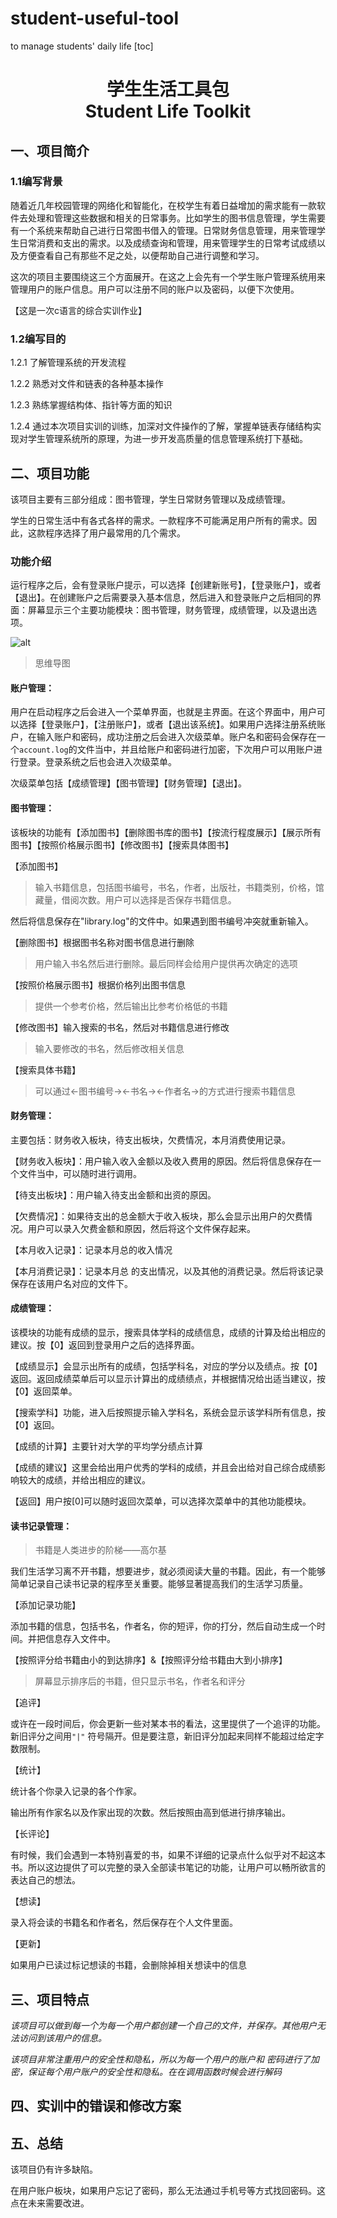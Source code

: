 # student-useful-tool
to manage students' daily life
[toc]

<h1 align="center" >学生生活工具包<br>Student Life Toolkit</h1>

## 一、项目简介

### 1.1编写背景

随着近几年校园管理的网络化和智能化，在校学生有着日益增加的需求能有一款软件去处理和管理这些数据和相关的日常事务。比如学生的图书信息管理，学生需要有一个系统来帮助自己进行日常图书借入的管理。日常财务信息管理，用来管理学生日常消费和支出的需求。以及成绩查询和管理，用来管理学生的日常考试成绩以及方便查看自己有那些不足之处，以便帮助自己进行调整和学习。

这次的项目主要围绕这三个方面展开。在这之上会先有一个学生账户管理系统用来管理用户的账户信息。用户可以注册不同的账户以及密码，以便下次使用。

【这是一次c语言的综合实训作业】

### 1.2编写目的

1.2.1 了解管理系统的开发流程

1.2.2 熟悉对文件和链表的各种基本操作

1.2.3 熟练掌握结构体、指针等方面的知识

1.2.4 通过本次项目实训的训练，加深对文件操作的了解，掌握单链表存储结构实现对学生管理系统所的原理，为进一步开发高质量的信息管理系统打下基础。

## 二、项目功能

该项目主要有三部分组成：图书管理，学生日常财务管理以及成绩管理。

学生的日常生活中有各式各样的需求。一款程序不可能满足用户所有的需求。因此，这款程序选择了用户最常用的几个需求。

### 功能介绍

运行程序之后，会有登录账户提示，可以选择【创建新账号】，【登录账户】，或者【退出】。在创建账户之后需要录入基本信息，然后进入和登录账户之后相同的界面：屏幕显示三个主要功能模块：图书管理，财务管理，成绩管理，以及退出选项。

![alt](启动程序.png)

> 思维导图

#### 账户管理：

用户在启动程序之后会进入一个菜单界面，也就是主界面。在这个界面中，用户可以选择【登录账户】，【注册账户】，或者【退出该系统】。如果用户选择注册系统账户，在输入账户和密码，成功注册之后会进入次级菜单。账户名和密码会保存在一个`account.log`的文件当中，并且给账户和密码进行加密，下次用户可以用账户进行登录。登录系统之后也会进入次级菜单。



次级菜单包括【成绩管理】【图书管理】【财务管理】【退出】。

#### 图书管理：

该板块的功能有【添加图书】【删除图书库的图书】【按流行程度展示】【展示所有图书】【按照价格展示图书】【修改图书】【搜索具体图书】

【添加图书】

> 输入书籍信息，包括图书编号，书名，作者，出版社，书籍类别，价格，馆藏量，借阅次数。用户可以选择是否保存书籍信息。

然后将信息保存在"library.log"的文件中。如果遇到图书编号冲突就重新输入。

【删除图书】根据图书名称对图书信息进行删除

> 用户输入书名然后进行删除。最后同样会给用户提供再次确定的选项

【按照价格展示图书】根据价格列出图书信息

>  提供一个参考价格，然后输出比参考价格低的书籍

【修改图书】输入搜索的书名，然后对书籍信息进行修改

> 输入要修改的书名，然后修改相关信息

【搜索具体书籍】

> 可以通过<-图书编号->\<-书名-><-作者名->的方式进行搜索书籍信息

#### 财务管理：

主要包括：财务收入板块，待支出板块，欠费情况，本月消费使用记录。

【财务收入板块】：用户输入收入金额以及收入费用的原因。然后将信息保存在一个文件当中，可以随时进行调用。

【待支出板块】：用户输入待支出金额和出资的原因。

【欠费情况】：如果待支出的总金额大于收入板块，那么会显示出用户的欠费情况。用户可以录入欠费金额和原因，然后将这个文件保存起来。

【本月收入记录】：记录本月总的收入情况

【本月消费记录】：记录本月总 的支出情况，以及其他的消费记录。然后将该记录保存在该用户名对应的文件下。

#### 成绩管理：

​	该模块的功能有成绩的显示，搜索具体学科的成绩信息，成绩的计算及给出相应的建议。按【0】返回到登录用户之后的选择界面。

【成绩显示】会显示出所有的成绩，包括学科名，对应的学分以及绩点。按【0】返回。返回成绩菜单后可以显示计算出的成绩绩点，并根据情况给出适当建议，按【0】返回菜单。

【搜索学科】功能，进入后按照提示输入学科名，系统会显示该学科所有信息，按【0】返回。

【成绩的计算】主要针对大学的平均学分绩点计算

【成绩的建议】这里会给出用户优秀的学科的成绩，并且会出给对自己综合成绩影响较大的成绩，并给出相应的建议。

【返回】用户按[0]可以随时返回次菜单，可以选择次菜单中的其他功能模块。

#### 读书记录管理：

> 书籍是人类进步的阶梯——高尔基

我们生活学习离不开书籍，想要进步，就必须阅读大量的书籍。因此，有一个能够简单记录自己读书记录的程序至关重要。能够显著提高我们的生活学习质量。

【添加记录功能】

添加书籍的信息，包括书名，作者名，你的短评，你的打分，然后自动生成一个时间。并把信息存入文件中。

【按照评分给书籍由小的到达排序】&【按照评分给书籍由大到小排序】

> 屏幕显示排序后的书籍，但只显示书名，作者名和评分

【追评】

或许在一段时间后，你会更新一些对某本书的看法，这里提供了一个追评的功能。新旧评分之间用`"|"` 符号隔开。但是要注意，新旧评分加起来同样不能超过给定字数限制。

【统计】

统计各个你录入记录的各个作家。

输出所有作家名以及作家出现的次数。然后按照由高到低进行排序输出。

【长评论】

有时候，我们会遇到一本特别喜爱的书，如果不详细的记录点什么似乎对不起这本书。所以这边提供了可以完整的录入全部读书笔记的功能，让用户可以畅所欲言的表达自己的想法。

【想读】

录入将会读的书籍名和作者名，然后保存在个人文件里面。

【更新】

如果用户已读过标记想读的书籍，会删除掉相关想读中的信息





## 三、项目特点

*该项目可以做到每一个为每一个用户都创建一个自己的文件，并保存。其他用户无法访问到该用户的信息。*

*该项目非常注重用户的安全性和隐私，所以为每一个用户的账户和 密码进行了加密，保证每个用户账户的安全性和隐私。在在调用函数时候会进行解码* 



## 四、实训中的错误和修改方案

## 五、总结



该项目仍有许多缺陷。

在用户账户板块，如果用户忘记了密码，那么无法通过手机号等方式找回密码。这点在未来需要改进。







